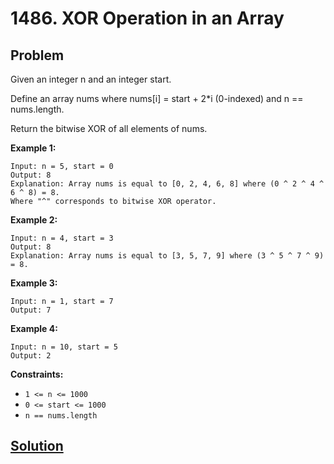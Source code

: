 # 1486. XOR Operation in an Array

## Problem

Given an integer n and an integer start.

Define an array nums where nums[i] = start + 2*i (0-indexed) and n == nums.length.

Return the bitwise XOR of all elements of nums.

**Example 1:**
```
Input: n = 5, start = 0
Output: 8
Explanation: Array nums is equal to [0, 2, 4, 6, 8] where (0 ^ 2 ^ 4 ^ 6 ^ 8) = 8.
Where "^" corresponds to bitwise XOR operator.
```

**Example 2:**
```
Input: n = 4, start = 3
Output: 8
Explanation: Array nums is equal to [3, 5, 7, 9] where (3 ^ 5 ^ 7 ^ 9) = 8.
```

**Example 3:**
```
Input: n = 1, start = 7
Output: 7
```

**Example 4:**
```
Input: n = 10, start = 5
Output: 2
```

**Constraints:**
* ```1 <= n <= 1000```
* ```0 <= start <= 1000```
* ```n == nums.length```

## [Solution](answer.py)
